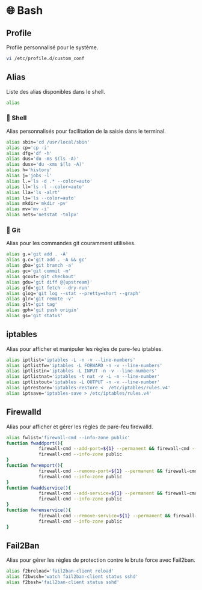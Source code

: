 # 🌐️ Bash

## Profile

Profile personnalisé pour le système.

```bash
vi /etc/profile.d/custom_conf
```

## Alias

Liste des alias disponibles dans le shell.

```bash
alias
```

### 🔧 Shell

Alias personnalisés pour facilitation de la saisie dans le terminal.

```bash
alias sbin='cd /usr/local/sbin'
alias cp='cp -i'
alias dfg='df -h'
alias dus='du -ms $(ls -A)'
alias dusx='du -xms $(ls -A)'
alias h='history'
alias j='jobs -l'
alias l.='ls -d .* --color=auto'
alias ll='ls -l --color=auto'
alias lla='ls -alrt'
alias ls='ls --color=auto'
alias mkdir='mkdir -pv'
alias mv='mv -i'
alias nets='netstat -tnlpv'
```

### 🚀 Git

Alias pour les commandes git couramment utilisées.

```bash
alias g.='git add . -A'
alias g.c='git add . -A && gc'
alias gba='git branch -a'
alias gc='git commit -m'
alias gcout='git checkout'
alias gdu='git diff @{upstream}'
alias gfd='git fetch --dry-run'
alias glog='git log --stat --pretty=short --graph'
alias glr='git remote -v'
alias glt='git tag'
alias gph='git push origin'
alias gs='git status'
```

## iptables

Alias pour afficher et manipuler les règles de pare-feu iptables.

```bash
alias iptlist='iptables -L -n -v --line-numbers'
alias iptlistfw='iptables -L FORWARD -n -v --line-numbers'
alias iptlistin='iptables -L INPUT -n -v --line-numbers'
alias iptlistnat='iptables -t nat -v -L -n --line-number'
alias iptlistout='iptables -L OUTPUT -n -v --line-number'
alias iptrestore='iptables-restore <  /etc/iptables/rules.v4'
alias iptsave='iptables-save > /etc/iptables/rules.v4'
```

## Firewalld

Alias pour afficher et gérer les règles de pare-feu firewalld.

```bash
alias fwlist='firewall-cmd --info-zone public'
function fwaddport(){
            firewall-cmd --add-port=${1} --permanent && firewall-cmd --reload
            firewall-cmd --info-zone public
}
function fwremport(){
            firewall-cmd --remove-port=${1} --permanent && firewall-cmd --reload
            firewall-cmd --info-zone public
}
function fwaddservice(){
            firewall-cmd --add-service=${1} --permanent && firewall-cmd --reload
            firewall-cmd --info-zone public
}
function fwremservice(){
            firewall-cmd --remove-service=${1} --permanent && firewall-cmd --reload
            firewall-cmd --info-zone public
}
```

## Fail2Ban

Alias pour gérer les règles de protection contre le brute force avec Fail2ban.

```bash
alias f2breload='fail2ban-client reload'
alias f2bwssh='watch fail2ban-client status sshd'
alias f2bssh='fail2ban-client status sshd'
```

